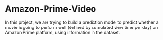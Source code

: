 # Amazon-Prime-Video

In this project, we are trying to build a prediction model to predict whether a movie is going to perform well (defined by cumulated view time per day) on Amazon Prime platform, using information in the dataset. 
